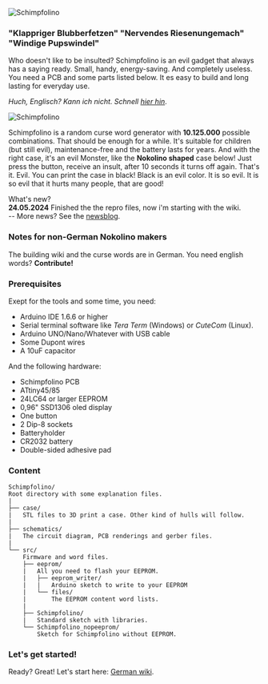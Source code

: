![Schimpfolino](http://www.nikolairadke.de/schimpfolino/schimpfolino_back.jpg)

  
### "Klappriger Blubberfetzen" "Nervendes Riesenungemach" "Windige Pupswindel"  

    
Who doesn't like to be insulted? Schimpfolino is an evil gadget that always has a saying ready. Small, handy, energy-saving. And completely useless. You need a PCB and some parts listed below. It es easy to build and long lasting for everyday use.      

*Huch, Englisch? Kann ich nicht. Schnell [hier hin](https://github.com/NikolaiRadke/Schimpfolino/wiki)*.  

![Schimpfolino](https://www.nikolairadke.de/schimpfolino/schimpfolino_case.png)
  
Schimpfolino is a random curse word generator with **10.125.000** possible combinations. That should be enough for a while. It's suitable for children (but still evil), maintenance-free and the battery lasts for years. And with the right case, it's an evil Monster, like the **Nokolino shaped** case below! Just press the button, receive an insult, after 10 seconds it turns off again. That's it. Evil. You can print the case in black! Black is an evil color. It is so evil. It is so evil that it hurts many people, that are good!

What's new?  
**24.05.2024** Finished the the repro files, now i'm starting with the wiki.  
-- More news? See the [newsblog](https://github.com/NikolaiRadke/Schimpfolino/tree/main/NEWS.md).   
  

### Notes for non-German Nokolino makers  
  
The building wiki and the curse words are in German. You need english words? **Contribute!**  

### Prerequisites

Exept for the tools and some time, you need:
* Arduino IDE 1.6.6 or higher
* Serial terminal software like *Tera Term* (Windows) or *CuteCom* (Linux).
* Arduino UNO/Nano/Whatever with USB cable
* Some Dupont wires
* A 10uF capacitor

And the following hardware:
* Schimpfolino PCB 
* ATtiny45/85
* 24LC64 or larger EEPROM
* 0,96" SSD1306 oled display
* One button
* 2 Dip-8 sockets
* Batteryholder
* CR2032 battery
* Double-sided adhesive pad

### Content

```
Schimpfolino/
Root directory with some explanation files.  
|
├── case/
|   STL files to 3D print a case. Other kind of hulls will follow.
|
├── schematics/
|   The circuit diagram, PCB renderings and gerber files.
|
└── src/
    Firmware and word files.
    ├── eeprom/
    |   All you need to flash your EEPROM.
    |   ├── eeprom_writer/
    |   |   Arduino sketch to write to your EEPROM
    |   └── files/
    |       The EEPROM content word lists.
    |
    ├── Schimpfolino/
    |   Standard sketch with libraries.
    └── Schimpfolino_nopeeprom/
        Sketch for Schimpfolino without EEPROM.

```
### Let's get started!

Ready? Great! Let's start here: [German wiki](https://github.com/NikolaiRadke/Schimpfolino/wiki).  

